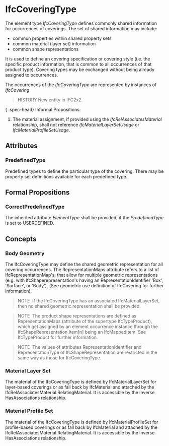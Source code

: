 # IfcCoveringType

The element type _IfcCoveringType_ defines commonly shared information for occurrences of coverings. The set of shared information may include:

* common properties within shared property sets
* common material (layer set) information
* common shape representations

It is used to define an covering specification or covering style (i.e. the specific product information, that is common to all occurrences of that product type). Covering types may be exchanged without being already assigned to occurrences.

The occurrences of the _IfcCoveringType_ are represented by instances of _IfcCovering_

> HISTORY  New entity in IFC2x2.

{ .spec-head}
Informal Propositions:

1. The material assignment, if provided using the _IfcRelAssociatesMaterial_ relationship, shall not reference _IfcMaterialLayerSetUsage_ or _IfcMaterialProfileSetUsage_.

## Attributes

### PredefinedType
Predefined types to define the particular type of the covering. There may be property set definitions available for each predefined type.

## Formal Propositions

### CorrectPredefinedType
The inherited attribute _ElementType_ shall be provided, if the _PredefinedType_ is set to USERDEFINED.

## Concepts

### Body Geometry

The IfcCoveringType may define the shared geometric
representation for all covering occurrences. The
RepresentationMaps attribute refers to a list of
IfcRepresentationMap's, that allow for multiple geometric
representations (e.g. with IfcShaperepresentation's having
an RepresentationIdentifier 'Box', 'Surface', or 'Body').
(See geometric use definition of IfcCovering for further
information).



>
> NOTE  If the IfcCoveringType has an associated IfcMaterialLayerSet, then no shared geometric representation shall be provided.
>



>
> NOTE  The product shape representations are defined as RepresentationMaps (attribute of the supertype IfcTypeProduct), which get assigned by an element occurrence instance through the IfcShapeRepresentation.Item[n] being an IfcMappedItem. See IfcTypeProduct for further information.
>



>
> NOTE  The values of attributes RepresentationIdentifier and RepresentationType of IfcShapeRepresentation are restricted in the same way as those for IfcCoveringType.
>



### Material Layer Set

The material of the IfcCoveringType is defined by
IfcMaterialLayerSet for layer-based coverings or as fall back by IfcMaterial
and attached by the
IfcRelAssociatesMaterial.RelatingMaterial. It is
accessible by the inverse HasAssociations
relationship.



### Material Profile Set

The material of the IfcCoveringType is defined by
IfcMaterialProfileSet for profile-based coverings or as fall back by IfcMaterial
and attached by the
IfcRelAssociatesMaterial.RelatingMaterial. It is
accessible by the inverse HasAssociations
relationship.



